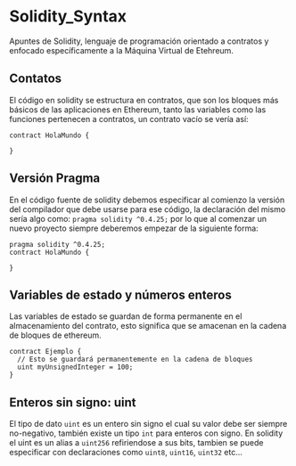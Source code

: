# Solidity_Syntax
Apuntes de Solidity, lenguaje de programación orientado a contratos y enfocado específicamente a la Máquina Virtual de Etehreum.

## Contatos
El código en solidity se estructura en contratos, que son los bloques más básicos de las aplicaciones en Ethereum, tanto las variables como las funciones pertenecen a contratos, un contrato vacío se vería así:
```solidity
contract HolaMundo {

}
```

## Versión Pragma
En el código fuente de solidity debemos especificar al comienzo la versión del compilador que debe usarse para ese código, la declaración del mismo sería algo como: `pragma solidity ^0.4.25;` por lo que al comenzar un nuevo proyecto siempre deberemos empezar de la siguiente forma:
```solidity
pragma solidity ^0.4.25;
contract HolaMundo {

}
```

## Variables de estado y números enteros
Las variables de estado se guardan de forma permanente en el almacenamiento del contrato, esto significa que se amacenan en la cadena de bloques de ethereum.
```solidity
contract Ejemplo {
  // Esto se guardará permanentemente en la cadena de bloques
  uint myUnsignedInteger = 100;
}
```

## Enteros sin signo: uint
El tipo de dato `uint` es un entero sin signo el cual su valor debe ser siempre no-negativo, también existe un tipo `int` para enteros con signo. En solidity el uint es un alias a `uint256` refiriendose a sus bits, tambien se puede especificar con declaraciones como `uint8`, `uint16`, `uint32` etc... 
